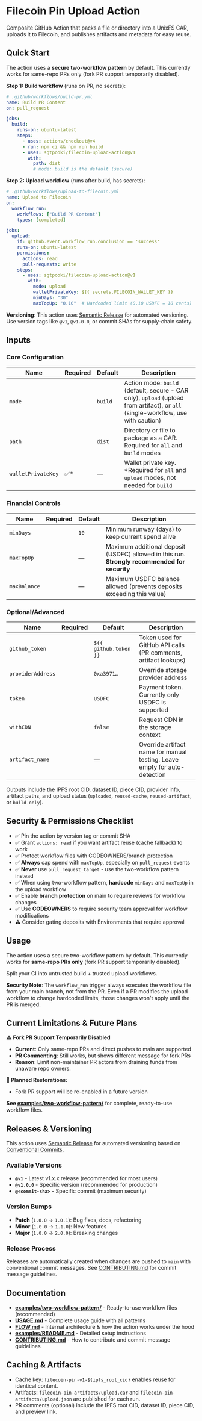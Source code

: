 # Filecoin Pin Upload Action

Composite GitHub Action that packs a file or directory into a UnixFS CAR, uploads it to Filecoin, and publishes artifacts and metadata for easy reuse.

## Quick Start

The action uses a **secure two-workflow pattern** by default. This currently works for same-repo PRs only (fork PR support temporarily disabled).

**Step 1: Build workflow** (runs on PR, no secrets):
```yaml
# .github/workflows/build-pr.yml
name: Build PR Content
on: pull_request

jobs:
  build:
    runs-on: ubuntu-latest
    steps:
      - uses: actions/checkout@v4
      - run: npm ci && npm run build
      - uses: sgtpooki/filecoin-upload-action@v1
        with:
          path: dist
          # mode: build is the default (secure)
```

**Step 2: Upload workflow** (runs after build, has secrets):
```yaml
# .github/workflows/upload-to-filecoin.yml
name: Upload to Filecoin
on:
  workflow_run:
    workflows: ["Build PR Content"]
    types: [completed]

jobs:
  upload:
    if: github.event.workflow_run.conclusion == 'success'
    runs-on: ubuntu-latest
    permissions:
      actions: read
      pull-requests: write
    steps:
      - uses: sgtpooki/filecoin-upload-action@v1
        with:
          mode: upload
          walletPrivateKey: ${{ secrets.FILECOIN_WALLET_KEY }}
          minDays: "30"
          maxTopUp: "0.10"  # Hardcoded limit (0.10 USDFC = 10 cents)
```

**Versioning**: This action uses [Semantic Release](https://semantic-release.gitbook.io/) for automated versioning. Use version tags like `@v1`, `@v1.0.0`, or commit SHAs for supply-chain safety.

## Inputs

### Core Configuration

| Name | Required | Default | Description |
| --- | --- | --- | --- |
| `mode` | | `build` | Action mode: `build` (default, secure - CAR only), `upload` (upload from artifact), or `all` (single-workflow, use with caution) |
| `path` | | `dist` | Directory or file to package as a CAR. Required for `all` and `build` modes |
| `walletPrivateKey` | ✅* | — | Wallet private key. *Required for `all` and `upload` modes, not needed for `build` |

### Financial Controls

| Name | Required | Default | Description |
| --- | --- | --- | --- |
| `minDays` | | `10` | Minimum runway (days) to keep current spend alive |
| `maxTopUp` | | — | Maximum additional deposit (USDFC) allowed in this run. **Strongly recommended for security** |
| `maxBalance` | | — | Maximum USDFC balance allowed (prevents deposits exceeding this value) |

### Optional/Advanced

| Name | Required | Default | Description |
| --- | --- | --- | --- |
| `github_token` | | `${{ github.token }}` | Token used for GitHub API calls (PR comments, artifact lookups) |
| `providerAddress` | | `0xa3971…` | Override storage provider address |
| `token` | | `USDFC` | Payment token. Currently only USDFC is supported |
| `withCDN` | | `false` | Request CDN in the storage context |
| `artifact_name` | | — | Override artifact name for manual testing. Leave empty for auto-detection |

Outputs include the IPFS root CID, dataset ID, piece CID, provider info, artifact paths, and upload status (`uploaded`, `reused-cache`, `reused-artifact`, or `build-only`).

## Security & Permissions Checklist

- ✅ Pin the action by version tag or commit SHA
- ✅ Grant `actions: read` if you want artifact reuse (cache fallback) to work
- ✅ Protect workflow files with CODEOWNERS/branch protection
- ✅ **Always** cap spend with `maxTopUp`, especially on `pull_request` events
- ✅ **Never** use `pull_request_target` - use the two-workflow pattern instead
- ✅ When using two-workflow pattern, **hardcode** `minDays` and `maxTopUp` in the upload workflow
- ✅ Enable **branch protection** on main to require reviews for workflow changes
- ✅ Use **CODEOWNERS** to require security team approval for workflow modifications
- ⚠️ Consider gating deposits with Environments that require approval

## Usage

The action uses a secure two-workflow pattern by default. This currently works for **same-repo PRs only** (fork PR support temporarily disabled).

Split your CI into untrusted build + trusted upload workflows.

**Security Note**: The `workflow_run` trigger always executes the workflow file from your main branch, not from the PR. Even if a PR modifies the upload workflow to change hardcoded limits, those changes won't apply until the PR is merged.

## Current Limitations & Future Plans

**⚠️ Fork PR Support Temporarily Disabled**

- **Current**: Only same-repo PRs and direct pushes to main are supported
- **PR Commenting**: Still works, but shows different message for fork PRs
- **Reason**: Limit non-maintainer PR actors from draining funds from unaware repo owners.

**🔄 Planned Restorations:**
- Fork PR support will be re-enabled in a future version

**See [examples/two-workflow-pattern/](./examples/two-workflow-pattern/)** for complete, ready-to-use workflow files.

## Releases & Versioning

This action uses [Semantic Release](https://semantic-release.gitbook.io/) for automated versioning based on [Conventional Commits](https://www.conventionalcommits.org/).

### Available Versions

- **`@v1`** - Latest v1.x.x release (recommended for most users)
- **`@v1.0.0`** - Specific version (recommended for production)
- **`@<commit-sha>`** - Specific commit (maximum security)

### Version Bumps

- **Patch** (`1.0.0` → `1.0.1`): Bug fixes, docs, refactoring
- **Minor** (`1.0.0` → `1.1.0`): New features
- **Major** (`1.0.0` → `2.0.0`): Breaking changes

### Release Process

Releases are automatically created when changes are pushed to `main` with conventional commit messages. See [CONTRIBUTING.md](./CONTRIBUTING.md) for commit message guidelines.

## Documentation

- **[examples/two-workflow-pattern/](./examples/two-workflow-pattern/)** - Ready-to-use workflow files (recommended)
- **[USAGE.md](./USAGE.md)** - Complete usage guide with all patterns
- **[FLOW.md](./FLOW.md)** - Internal architecture & how the action works under the hood
- **[examples/README.md](./examples/README.md)** - Detailed setup instructions
- **[CONTRIBUTING.md](./CONTRIBUTING.md)** - How to contribute and commit message guidelines

## Caching & Artifacts

- Cache key: `filecoin-pin-v1-${ipfs_root_cid}` enables reuse for identical content.
- Artifacts: `filecoin-pin-artifacts/upload.car` and `filecoin-pin-artifacts/upload.json` are published for each run.
- PR comments (optional) include the IPFS root CID, dataset ID, piece CID, and preview link.
